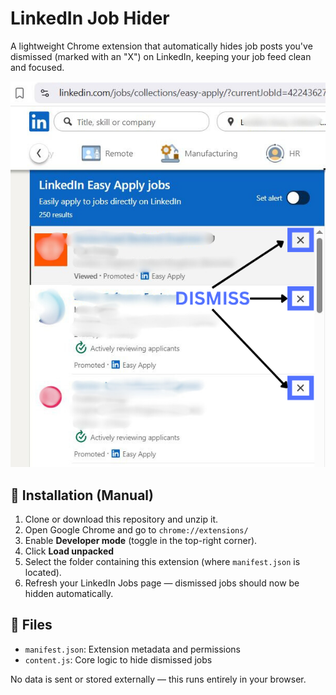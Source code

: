 # LinkedIn Job Hider

A lightweight Chrome extension that automatically hides job posts you've dismissed (marked with an "X") on LinkedIn, keeping your job feed clean and focused.

![Dismiss example](./dismiss-example.png)

## 🔧 Installation (Manual)

1. Clone or download this repository and unzip it.
2. Open Google Chrome and go to `chrome://extensions/`
3. Enable **Developer mode** (toggle in the top-right corner).
4. Click **Load unpacked**
5. Select the folder containing this extension (where `manifest.json` is located).
6. Refresh your LinkedIn Jobs page — dismissed jobs should now be hidden automatically.

## 📁 Files

- `manifest.json`: Extension metadata and permissions
- `content.js`: Core logic to hide dismissed jobs

No data is sent or stored externally — this runs entirely in your browser.
